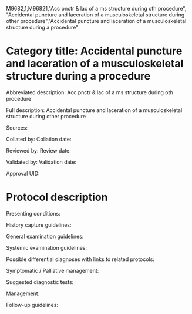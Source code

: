 M9682,1,M96821,"Acc pnctr & lac of a ms structure during oth procedure", "Accidental puncture and laceration of a musculoskeletal structure during other procedure","Accidental puncture and laceration of a musculoskeletal structure during a procedure"
# Category title: Accidental puncture and laceration of a musculoskeletal structure during a procedure

Abbreviated description: Acc pnctr & lac of a ms structure during oth procedure

Full description: Accidental puncture and laceration of a musculoskeletal structure during other procedure

Sources:

Collated by:
Collation date:

Reviewed by:
Review date:

Validated by:
Validation date:

Approval UID:

# Protocol description

Presenting conditions:

History capture guidelines:

General examination guidelines:

Systemic examination guidelines:

Possible differential diagnoses with links to related protocols:

Symptomatic / Palliative management:

Suggested diagnostic tests:

Management:

Follow-up guidelines:
